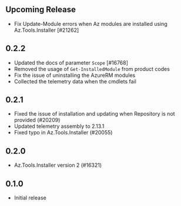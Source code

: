 ## Upcoming Release
* Fix Update-Module errors when Az modules are installed using Az.Tools.Installer [#21262]

## 0.2.2
* Updated the docs of parameter `Scope` [#16768]
* Removed the usage of `Get-InstalledModule` from product codes
* Fix the issue of uninstalling the AzureRM modules
* Collected the telemetry data when the cmdlets fail

## 0.2.1
* Fixed the issue of installation and updating when Repository is not provided (#20209)
* Updated telemetry assembly to 2.13.1
* Fixed typo in Az.Tools.Installer (#20055)

## 0.2.0
* Az.Tools.Installer version 2 (#16321)

## 0.1.0
* Initial release
